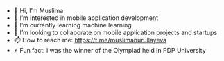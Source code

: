 - 👋 Hi, I’m Muslima
- 👀 I’m interested in mobile application development
- 🌱 I’m currently learning machine learning 
- 💞️ I’m looking to collaborate on mobile application projects and startups
- 📫 How to reach me:  https://t.me/muslimanurullayeva
- ⚡ Fun fact: i was the winner of the Olympiad held in PDP University

